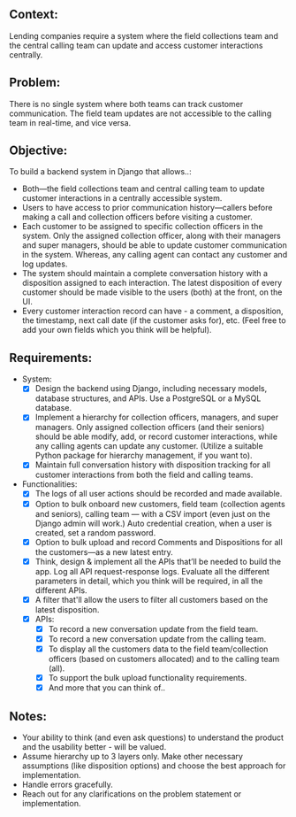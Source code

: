## Context: 
Lending companies require a system where the field collections team and the central calling team can update and access customer interactions centrally. 
## Problem: 
There is no single system where both teams can track customer communication. The field team updates are not accessible to the calling team in real-time, and vice versa. 
## Objective: 
To build a backend system in Django that allows..: 
- Both—the field collections team and central calling team to update customer interactions in a centrally accessible system.
- Users to have access to prior communication history—callers before making a call and collection officers before visiting a customer.
- Each customer to be assigned to specific collection officers in the system. Only the assigned collection officer, along with their managers and super managers, should be able to update customer communication in the system. Whereas, any calling agent can contact any customer and log updates.
- The system should maintain a complete conversation history with a disposition assigned to each interaction. The latest disposition of every customer should be made visible to the users (both) at the front, on the UI. 
- Every customer interaction record can have - a comment, a disposition, the timestamp, next call date (if the customer asks for), etc. (Feel free to add your own fields which you think will be helpful).  
## Requirements: 
- System:
	- [x]  Design the backend using Django, including necessary models, database structures, and APIs. Use a PostgreSQL or a MySQL database. 
	- [x] Implement a hierarchy for collection officers, managers, and super managers. Only assigned collection officers (and their seniors) should be able modify, add, or record customer interactions, while any calling agents can update any customer. (Utilize a suitable Python package for hierarchy management, if you want to).
	- [x] Maintain full conversation history with disposition tracking for all customer interactions from both the field and calling teams. 
- Functionalities: 
	- [x] The logs of all user actions should be recorded and made available.
	- [x] Option to bulk onboard new customers, field team (collection agents and seniors), calling team — with a CSV import (even just on the Django admin will work.) Auto credential creation, when a user is created, set a random password.
	- [x] Option to bulk upload and record Comments and Dispositions for all the customers—as a new latest entry.
	- [x] Think, design & implement all the APIs that’ll be needed to build the app. Log all API request-response logs. Evaluate all the different parameters in detail, which you think will be required, in all the different APIs.
	- [x] A filter that'll allow the users to filter all customers based on the latest disposition.
	- [x] APIs:
		- [x] To record a new conversation update from the field team.
		- [x] To record a new conversation update from the calling team.
		- [x] To display all the customers data to the field team/collection officers (based on customers allocated) and to the calling team (all).
		- [x] To support the bulk upload functionality requirements.
		- [x] And more that you can think of..  
## Notes: 
- Your ability to think (and even ask questions) to understand the product and the usability better - will be valued. 
- Assume hierarchy up to 3 layers only. Make other necessary assumptions (like disposition options) and choose the best approach for implementation.
- Handle errors gracefully.
- Reach out for any clarifications on the problem statement or implementation.


